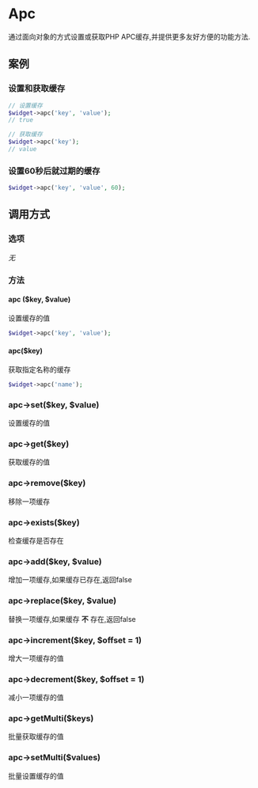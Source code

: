Apc
===

通过面向对象的方式设置或获取PHP APC缓存,并提供更多友好方便的功能方法.

案例
----

### 设置和获取缓存
```php
// 设置缓存
$widget->apc('key', 'value');
// true

// 获取缓存
$widget->apc('key');
// value
```

### 设置60秒后就过期的缓存
```php
$widget->apc('key', 'value', 60);
```

调用方式
-------

### 选项

*无*

### 方法

#### apc ($key, $value)
设置缓存的值
```php
$widget->apc('key', 'value');
```

#### apc($key)
获取指定名称的缓存
```php
$widget->apc('name');
```

### apc->set($key, $value)
设置缓存的值

### apc->get($key)
获取缓存的值

### apc->remove($key)
移除一项缓存

### apc->exists($key)
检查缓存是否存在

### apc->add($key, $value)
增加一项缓存,如果缓存已存在,返回false

### apc->replace($key, $value)
替换一项缓存,如果缓存 **不** 存在,返回false

### apc->increment($key, $offset = 1)
增大一项缓存的值

### apc->decrement($key, $offset = 1)
减小一项缓存的值

### apc->getMulti($keys)
批量获取缓存的值

### apc->setMulti($values)
批量设置缓存的值
